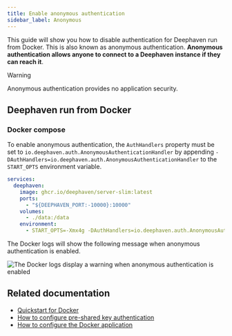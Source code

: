 ```yaml
---
title: Enable anonymous authentication
sidebar_label: Anonymous
---
```


This guide will show you how to disable authentication for Deephaven run from Docker. This is also known as anonymous authentication. **Anonymous authentication allows anyone to connect to a Deephaven instance if they can reach it**.

> [!WARNING]
> Anonymous authentication provides no application security.

## Deephaven run from Docker

### Docker compose

To enable anonymous authentication, the `AuthHandlers` property must be set to `io.deephaven.auth.AnonymousAuthenticationHandler` by appending `-DAuthHandlers=io.deephaven.auth.AnonymousAuthenticationHandler` to the `START_OPTS` environment variable.

```yaml
services:
  deephaven:
    image: ghcr.io/deephaven/server-slim:latest
    ports:
      - "${DEEPHAVEN_PORT:-10000}:10000"
    volumes:
      - ./data:/data
    environment:
      - START_OPTS=-Xmx4g -DAuthHandlers=io.deephaven.auth.AnonymousAuthenticationHandler
```

The Docker logs will show the following message when anonymous authentication is enabled.

![The Docker logs display a warning when anonymous authentication is enabled](../../assets/how-to/anon-auth.png)

## Related documentation

- [Quickstart for Docker](../../tutorials/docker-install.md)
- [How to configure pre-shared key authentication](./auth-psk.md)
- [How to configure the Docker application](../configuration/docker-application.md)
